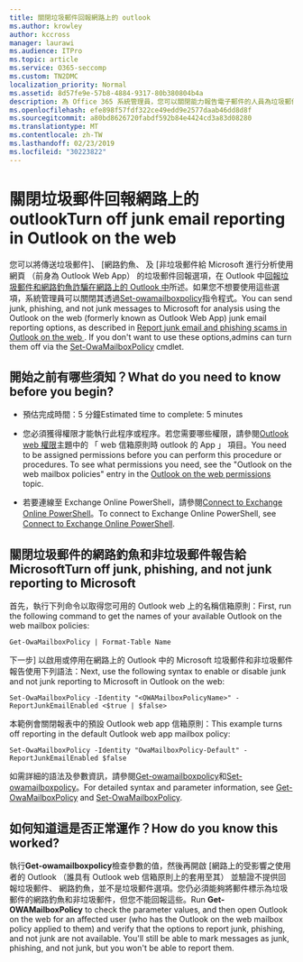 ```yaml
---
title: 關閉垃圾郵件回報網路上的 outlook
ms.author: krowley
author: kccross
manager: laurawi
ms.audience: ITPro
ms.topic: article
ms.service: O365-seccomp
ms.custom: TN2DMC
localization_priority: Normal
ms.assetid: 8d57fe9e-57b8-4884-9317-80b380804b4a
description: 為 Office 365 系統管理員，您可以關閉能力報告電子郵件的人員為垃圾郵件。
ms.openlocfilehash: efe898f57fdf322ce49edd9e2577daab46dd8d8f
ms.sourcegitcommit: a80bd8626720fabdf592b84e4424cd3a83d08280
ms.translationtype: MT
ms.contentlocale: zh-TW
ms.lasthandoff: 02/23/2019
ms.locfileid: "30223822"
---
```

# <a name="turn-off-junk-email-reporting-in-outlook-on-the-web"></a><span data-ttu-id="dc1ff-103">關閉垃圾郵件回報網路上的 outlook</span><span class="sxs-lookup"><span data-stu-id="dc1ff-103">Turn off junk email reporting in Outlook on the web</span></span>

<span data-ttu-id="dc1ff-p101">您可以將傳送垃圾郵件]、 [網路釣魚、 及 [非垃圾郵件給 Microsoft 進行分析使用網頁 （前身為 Outlook Web App） 的垃圾郵件回報選項，在 Outlook 中[回報垃圾郵件和網路釣魚詐騙在網路上的 Outlook 中](report-junk-email-and-phishing-scams-in-outlook-on-the-web-eop.md)所述。如果您不想要使用這些選項，系統管理員可以關閉其透過[Set-owamailboxpolicy](http://technet.microsoft.com/library/530166f7-ab42-4609-ba73-9b5a39b567be.aspx)指令程式。</span><span class="sxs-lookup"><span data-stu-id="dc1ff-p101">You can send junk, phishing, and not junk messages to Microsoft for analysis using the Outlook on the web (formerly known as Outlook Web App) junk email reporting options, as described in [Report junk email and phishing scams in Outlook on the web ](report-junk-email-and-phishing-scams-in-outlook-on-the-web-eop.md). If you don't want to use these options,admins can turn them off via the [Set-OwaMailboxPolicy](http://technet.microsoft.com/library/530166f7-ab42-4609-ba73-9b5a39b567be.aspx) cmdlet.</span></span> 
  
## <a name="what-do-you-need-to-know-before-you-begin"></a><span data-ttu-id="dc1ff-106">開始之前有哪些須知？</span><span class="sxs-lookup"><span data-stu-id="dc1ff-106">What do you need to know before you begin?</span></span>
<span data-ttu-id="dc1ff-107"><a name="sectionSection0"> </a></span><span class="sxs-lookup"><span data-stu-id="dc1ff-107"></span></span>

- <span data-ttu-id="dc1ff-108">預估完成時間：5 分鐘</span><span class="sxs-lookup"><span data-stu-id="dc1ff-108">Estimated time to complete: 5 minutes</span></span>
    
- <span data-ttu-id="dc1ff-p102">您必須獲得權限才能執行此程序或程序。若您需要哪些權限，請參閱[Outlook web 權限](http://technet.microsoft.com/library/57eca42a-5a7f-4c65-89f0-7a84f2dbea19.aspx#OutlookWebApp)主題中的 「 web 信箱原則時 outlook 的 App 」 項目。</span><span class="sxs-lookup"><span data-stu-id="dc1ff-p102">You need to be assigned permissions before you can perform this procedure or procedures. To see what permissions you need, see the "Outlook on the web mailbox policies" entry in the [Outlook on the web permissions](http://technet.microsoft.com/library/57eca42a-5a7f-4c65-89f0-7a84f2dbea19.aspx#OutlookWebApp) topic.</span></span> 

- <span data-ttu-id="dc1ff-111">若要連線至 Exchange Online PowerShell，請參閱[Connect to Exchange Online PowerShell](https://docs.microsoft.com/powershell/exchange/exchange-online/connect-to-exchange-online-powershell/connect-to-exchange-online-powershell)。</span><span class="sxs-lookup"><span data-stu-id="dc1ff-111">To connect to Exchange Online PowerShell, see [Connect to Exchange Online PowerShell](https://docs.microsoft.com/powershell/exchange/exchange-online/connect-to-exchange-online-powershell/connect-to-exchange-online-powershell).</span></span>

## <a name="turn-off-junk-phishing-and-not-junk-reporting-to-microsoft"></a><span data-ttu-id="dc1ff-112">關閉垃圾郵件的網路釣魚和非垃圾郵件報告給 Microsoft</span><span class="sxs-lookup"><span data-stu-id="dc1ff-112">Turn off junk, phishing, and not junk reporting to Microsoft</span></span>
<span data-ttu-id="dc1ff-113"><a name="sectionSection1"> </a></span><span class="sxs-lookup"><span data-stu-id="dc1ff-113"></span></span>

<span data-ttu-id="dc1ff-114">首先，執行下列命令以取得您可用的 Outlook web 上的名稱信箱原則：</span><span class="sxs-lookup"><span data-stu-id="dc1ff-114">First, run the following command to get the names of your available Outlook on the web mailbox policies:</span></span>
  
```
Get-OwaMailboxPolicy | Format-Table Name
```

<span data-ttu-id="dc1ff-115">下一步] 以啟用或停用在網路上的 Outlook 中的 Microsoft 垃圾郵件和非垃圾郵件報告使用下列語法：</span><span class="sxs-lookup"><span data-stu-id="dc1ff-115">Next, use the following syntax to enable or disable junk and not junk reporting to Microsoft in Outlook on the web:</span></span>
  
```
Set-OwaMailboxPolicy -Identity "<OWAMailboxPolicyName>" -ReportJunkEmailEnabled <$true | $false>
```

<span data-ttu-id="dc1ff-116">本範例會關閉報表中的預設 Outlook web app 信箱原則：</span><span class="sxs-lookup"><span data-stu-id="dc1ff-116">This example turns off reporting in the default Outlook web app mailbox policy:</span></span>
  
```
Set-OwaMailboxPolicy -Identity "OwaMailboxPolicy-Default" -ReportJunkEmailEnabled $false
```

<span data-ttu-id="dc1ff-117">如需詳細的語法及參數資訊，請參閱[Get-owamailboxpolicy](http://technet.microsoft.com/library/bdd580d3-8812-4b4a-93e8-c6401b0d2f0f.aspx)和[Set-owamailboxpolicy](http://technet.microsoft.com/library/530166f7-ab42-4609-ba73-9b5a39b567be.aspx)。</span><span class="sxs-lookup"><span data-stu-id="dc1ff-117">For detailed syntax and parameter information, see [Get-OwaMailboxPolicy](http://technet.microsoft.com/library/bdd580d3-8812-4b4a-93e8-c6401b0d2f0f.aspx) and [Set-OwaMailboxPolicy](http://technet.microsoft.com/library/530166f7-ab42-4609-ba73-9b5a39b567be.aspx).</span></span>

## <a name="how-do-you-know-this-worked"></a><span data-ttu-id="dc1ff-118">如何知道這是否正常運作？</span><span class="sxs-lookup"><span data-stu-id="dc1ff-118">How do you know this worked?</span></span>
<span data-ttu-id="dc1ff-119"><a name="sectionSection2"> </a></span><span class="sxs-lookup"><span data-stu-id="dc1ff-119"></span></span>

<span data-ttu-id="dc1ff-p103">執行**Get-owamailboxpolicy**檢查參數的值，然後再開啟 [網路上的受影響之使用者的 Outlook （誰具有 Outlook web 信箱原則上的套用至其） 並驗證不提供回報垃圾郵件、 網路釣魚，並不是垃圾郵件選項。您仍必須能夠將郵件標示為垃圾郵件的網路釣魚和非垃圾郵件，但您不能回報這些。</span><span class="sxs-lookup"><span data-stu-id="dc1ff-p103">Run **Get-OWAMailboxPolicy** to check the parameter values, and then open Outlook on the web for an affected user (who has the Outlook on the web mailbox policy applied to them) and verify that the options to report junk, phishing, and not junk are not available. You'll still be able to mark messages as junk, phishing, and not junk, but you won't be able to report them.</span></span> 
